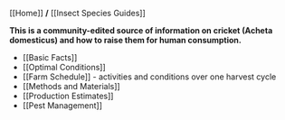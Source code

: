 [[Home]] **/** [[Insect Species Guides]]


**This is a community-edited source of information on cricket (Acheta domesticus) and how to raise them for human consumption.**

* [[Basic Facts]]
* [[Optimal Conditions]]
* [[Farm Schedule]] - activities and conditions over one harvest cycle
* [[Methods and Materials]]
* [[Production Estimates]]
* [[Pest Management]]